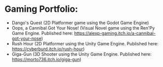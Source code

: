  # Gaming Portfolio:

   - Dango's Quest (2D Platformer game using the Godot Game Engine)
   - Oops, a Cannibal Got Your Nose! (Visual Novel game using the Ren'Py Game Engine. Published here: https://alexp-gaming.itch.io/a-cannibal-got-your-nose)
   - Rush Hour (2D Platformer using the Unity Game Engine. Published here: https://cyberburd.itch.io/rush-hour)
   - Giga-Gun (3D Shooter using the Unity Game Engine. Published here: https://morto736.itch.io/giga-gun)
